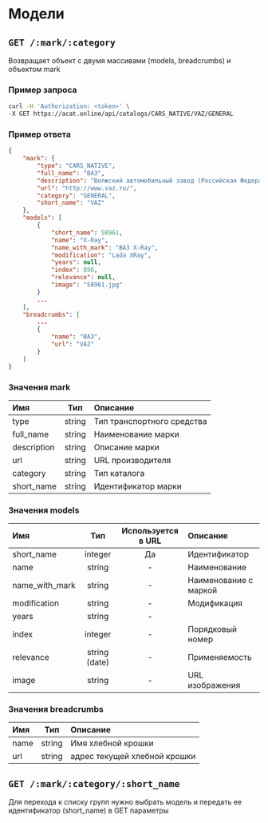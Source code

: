 # Модели

## `GET /:mark/:category`

Возвращает объект с двумя массивами (models, breadcrumbs) и объектом mark

### Пример запроса

```bash
curl -H 'Authorization: <token>' \
-X GET https://acat.online/api/catalogs/CARS_NATIVE/VAZ/GENERAL
```

### Пример ответа

```json
{
    "mark": {
        "type": "CARS_NATIVE",
        "full_name": "ВАЗ",
        "description": "Волжский автомобильный завод (Российская Федерация, г.Тольятти)",
        "url": "http://www.vaz.ru/",
        "category": "GENERAL",
        "short_name": "VAZ"
    },
    "models": [
        {
            "short_name": 58961,
            "name": "X-Ray",
            "name_with_mark": "ВАЗ X-Ray",
            "modification": "Lada XRay",
            "years": null,
            "index": 896,
            "relevance": null,
            "image": "58961.jpg"
        }
        ...
    ],
    "breadcrumbs": [
        ...
        {
            "name": "ВАЗ",
            "url": "VAZ"
        }
    ]
}
```

### Значения mark

| Имя | Тип | Описание |
| :---- | :------: | :--------------- |
| type | string | Тип транспортного средства |
| full_name | string | Наименование марки |
| description | string | Описание марки |
| url | string | URL производителя |
| category | string | Тип каталога |
| short_name | string | Идентификатор марки |

### Значения models

| Имя | Тип | Используется в URL | Описание |
| :---- | :------: | :------: | :--------------- |
| short_name | integer | Да | Идентификатор |
| name | string | - | Наименование |
| name_with_mark | string | - | Наименование с маркой |
| modification | string | - | Модификация |
| years | string | - |  |
| index | integer | - | Порядковый номер |
| relevance | string (date) | - | Применяемость |
| image | string | - | URL изображения |

### Значения breadcrumbs

| Имя | Тип | Описание |
| :---- | :------: | :--------------- |
| name | string | Имя хлебной крошки |
| url | string | адрес текущей хлебной крошки |


## `GET /:mark/:category/:short_name`

Для перехода к списку групп нужно выбрать модель и передать ее идентификатор (short_name) в GET параметры